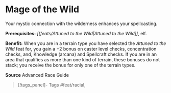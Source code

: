 ﻿---
cssclass: [feats]

---
# Mage of the Wild

Your mystic connection with the wilderness enhances your spellcasting.

**Prerequisites:** _[[feats/Attuned to the Wild|Attuned to the Wild]]_, elf.

**Benefit:** When you are in a terrain type you have selected the _Attuned to the Wild_ feat for, you gain a +2 bonus on caster level checks, concentration checks, and, Knowledge (arcana) and Spellcraft checks. If you are in an area that qualifies as more than one kind of terrain, these bonuses do not stack; you receive the bonus for only one of the terrain types.

**Source** Advanced Race Guide
>[!tags_panel]- Tags
> #feat/racial, 